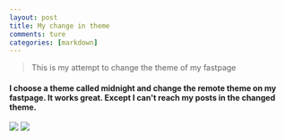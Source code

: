 ```yaml
---
layout: post
title: My change in theme
comments: ture
categories: [markdown]
---
```

> This is my attempt to change the theme of my fastpage

#### I choose a theme called midnight and change the remote theme on my fastpage. It works great. Except I can't reach my posts in the changed theme.

![]({{site.baseurl}}/images/theme1.png)
![]({{site.baseurl}}/images/theme2.png)